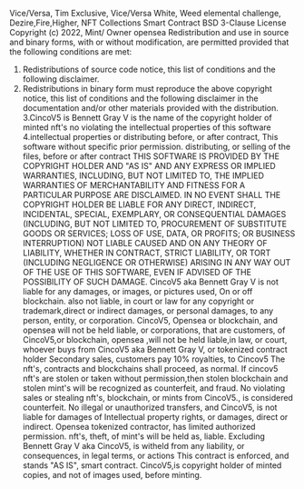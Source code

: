  Vice/Versa, Tim Exclusive, Vice/Versa White, Weed elemental challenge, Dezire,Fire,Higher, 
NFT Collections Smart Contract 
BSD 3-Clause License
Copyright (c) 2022, Mint/ Owner opensea
Redistribution and use in source and binary forms, with or without
modification, are permitted provided that the following conditions are met:
1. Redistributions of source code notice, this
   list of conditions and the following disclaimer.
2. Redistributions in binary form must reproduce the above copyright notice,
   this list of conditions and the following disclaimer in the documentation
   and/or other materials provided with the distribution.
3.CincoV5 is Bennett Gray V is the name of the copyright holder of minted nft's
  no violating the intellectual properties of 
   this software 
4.intellectual properties or distributing before,  or after contract,
   This software without specific prior permission. 
   distributing, or selling of the files, before or after contract
THIS SOFTWARE IS PROVIDED BY THE COPYRIGHT HOLDER AND "AS IS"
AND ANY EXPRESS OR IMPLIED WARRANTIES, INCLUDING, BUT NOT LIMITED TO, THE
IMPLIED WARRANTIES OF MERCHANTABILITY AND FITNESS FOR A PARTICULAR PURPOSE ARE
DISCLAIMED. IN NO EVENT SHALL THE COPYRIGHT HOLDER BE LIABLE
FOR ANY DIRECT, INDIRECT, INCIDENTAL, SPECIAL, EXEMPLARY, OR CONSEQUENTIAL
DAMAGES (INCLUDING, BUT NOT LIMITED TO, PROCUREMENT OF SUBSTITUTE GOODS OR
SERVICES; LOSS OF USE, DATA, OR PROFITS; OR BUSINESS INTERRUPTION) NOT LIABLE
CAUSED AND ON ANY THEORY OF LIABILITY, WHETHER IN CONTRACT, STRICT LIABILITY,
OR TORT (INCLUDING NEGLIGENCE OR OTHERWISE) ARISING IN ANY WAY OUT OF THE USE
OF THIS SOFTWARE, EVEN IF ADVISED OF THE POSSIBILITY OF SUCH DAMAGE.
CincoV5 aka Bennett Gray V is not liable for any damages, or images, or pictures used, 
On or off blockchain.
also not liable, in court or law for any copyright or trademark,direct or indirect damages,
or personal damages, to any person, entity, or corporation.
CincoV5, Opensea or blockchain, and opensea will not be held liable, or corporations, 
  that are customers, of CincoV5,or blockchain, opensea ,will not be held liable,in law, or court,
 whoever buys from CincoV5 aka Bennett Gray V, or tokenized contract holder
Secondary sales, customers pay 10% royalties, to Cincov5
The nft's, contracts and blockchains shall proceed, as normal.
If cincov5 nft's are stolen or taken without permission,then stolen blockchain and stolen mint's
will be recognized as counterfeit, and fraud.
No violating sales or stealing nft's, blockchain, or mints from CincoV5., is considered counterfeit.
 No illegal or unauthorized transfers, and CincoV5, is not liable for damages of
Intellectual property rights, or damages, direct or indirect.
Opensea tokenized contractor, has limited authorized permission. nft's, theft, of mint's will be held as,
liable.
Excluding Bennett Gray V aka CincoV5, is witheld from any liability, or consequences, in legal terms, or actions
This contract is enforced, and stands "AS IS", smart contract.
CincoV5,is copyright holder of minted copies, and not of images used, before minting.
